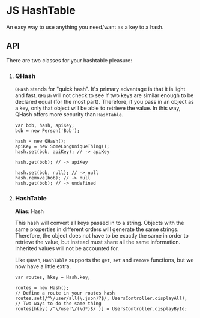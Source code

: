 # JS HashTable

An easy way to use anything you need/want as a key to a hash.

## API

There are two classes for your hashtable pleasure:

  1. ### QHash
     
     `QHash` stands for "quick hash". It's primary advantage is that it is light and fast. `QHash` will
     not check to see if two keys are similar enough to be declared equal (for the most part). Therefore,
     if you pass in an object as a key, only that object will be able to retrieve the value. In this way,
     QHash offers more security than `HashTable`.
     
     ```
     var bob, hash, apiKey;
     bob = new Person('Bob');
     
     hash = new QHash();
     apiKey = new SomeLongUniqueThing();
     hash.set(bob, apiKey); // -> apiKey
     
     hash.get(bob); // -> apiKey
     
     hash.set(bob, null); // -> null
     hash.remove(bob); // -> null
     hash.get(bob); // -> undefined
     ```
     
  2. ### HashTable
     
     **Alias**: Hash
     
     This hash will convert all keys passed in to a string. Objects with the same properties in different
     orders will generate the same strings. Therefore, the object does not have to be exactly the same
     in order to retrieve the value, but instead must share all the same information. Inherited values will
     not be accounted for.
     
     Like `QHash`, `HashTable` supports the `get`, `set` and `remove` functions, but we now have a little
     extra.
     
     ```
     var routes, hkey = Hash.key;
     
     routes = new Hash();
     // Define a route in your routes hash
     routes.set(/^\/user/all(\.json)?$/, UsersController.displayAll);
     // Two ways to do the same thing
     routes[hkey( /^\/user\/(\d*)$/ )] = UsersController.displayById;
     ```